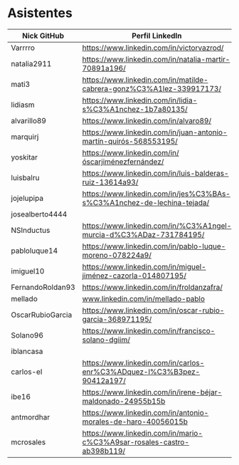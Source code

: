 # Asistentes

| Nick GitHub     | Perfil LinkedIn                                                        |
|-----------------|------------------------------------------------------------------------|
| Varrrro         | https://www.linkedin.com/in/victorvazrod/                              |
| natalia2911     | https://www.linkedin.com/in/natalia-martir-70891a196/                  |
| mati3           | https://www.linkedin.com/in/matilde-cabrera-gonz%C3%A1lez-339917173/   |
| lidiasm         | https://www.linkedin.com/in/lidia-s%C3%A1nchez-1b7a80135/              |
| alvarillo89     | https://www.linkedin.com/in/alvaro89/                                  |
| marquirj        | https://www.linkedin.com/in/juan-antonio-martín-quirós-568553195/      |
| yoskitar        | https://www.linkedin.com/in/óscarjiménezfernández/                     |
| luisbalru       | https://www.linkedin.com/in/luis-balderas-ruiz-13614a93/               |
| jojelupipa      | https://www.linkedin.com/in/jes%C3%BAs-s%C3%A1nchez-de-lechina-tejada/ |
| josealberto4444 |                                                                        |
| NSInductus      | https://www.linkedin.com/in/%C3%A1ngel-murcia-d%C3%ADaz-731784195/     |
| pabloluque14    | https://www.linkedin.com/in/pablo-luque-moreno-078224a9/               |
| imiguel10       | https://www.linkedin.com/in/miguel-jiménez-cazorla-014807195/          |
| FernandoRoldan93 | https://www.linkedin.com/in/froldanzafra/		            					   |
| mellado         | www.linkedin.com/in/mellado-pablo                                      |
| OscarRubioGarcia | https://www.linkedin.com/in/oscar-rubio-garcia-368971195/              |
| Solano96        | https://www.linkedin.com/in/francisco-solano-dgiim/                    |
| iblancasa       |                                                                        |
| carlos-el       | https://www.linkedin.com/in/carlos-enr%C3%ADquez-l%C3%B3pez-90412a197/ |
| ibe16           | https://www.linkedin.com/in/irene-béjar-maldonado-24955b15b            |  
| antmordhar      | https://www.linkedin.com/in/antonio-morales-de-haro-40056015b          |
| mcrosales       | https://www.linkedin.com/in/mario-c%C3%A9sar-rosales-castro-ab398b119/ |

